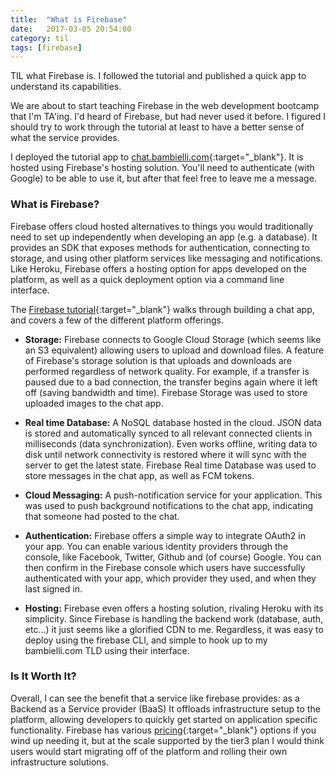```yaml
---
title:  "What is Firebase"
date:   2017-03-05 20:54:00
category: til
tags: [firebase]
---
```


TIL what Firebase is. I followed the tutorial and published a quick app to understand its capabilities.

We are about to start teaching Firebase in the web development bootcamp that I'm TA'ing. I'd heard of Firebase, but had never used it before. I figured I should try to work through the tutorial at least to have a better sense of what the service provides.

I deployed the tutorial app to [chat.bambielli.com][chat]{:target="_blank"}. It is hosted using Firebase's hosting solution. You'll need to authenticate (with Google) to be able to use it, but after that feel free to leave me a message.

### What is Firebase?

Firebase offers cloud hosted alternatives to things you would traditionally need to set up independently when developing an app (e.g. a database). It provides an SDK that exposes methods for authentication, connecting to storage, and using other platform services like messaging and notifications. Like Heroku, Firebase offers a hosting option for apps developed on the platform, as well as a quick deployment option via a command line interface.

The [Firebase tutorial][tutorial]{:target="_blank"} walks through building a chat app, and covers a few of the different platform offerings.

- **Storage:** Firebase connects to Google Cloud Storage (which seems like an S3 equivalent) allowing users to upload and download files. A feature of Firebase's storage solution is that uploads and downloads are performed regardless of network quality. For example, if a transfer is paused due to a bad connection, the transfer begins again where it left off (saving bandwidth and time). Firebase Storage was used to store uploaded images to the chat app.

- **Real time Database:** A NoSQL database hosted in the cloud. JSON data is stored and automatically synced to all relevant connected clients in milliseconds (data synchronization). Even works offline, writing data to disk until network connectivity is restored where it will sync with the server to get the latest state. Firebase Real time Database was used to store messages in the chat app, as well as FCM tokens.

- **Cloud Messaging:** A push-notification service for your application. This was used to push background notifications to the chat app, indicating that someone had posted to the chat.

- **Authentication:** Firebase offers a simple way to integrate OAuth2 in your app. You can enable various identity providers through the console, like Facebook, Twitter, Github and (of course) Google. You can then confirm in the Firebase console which users have successfully authenticated with your app, which provider they used, and when they last signed in.

- **Hosting:** Firebase even offers a hosting solution, rivaling Heroku with its simplicity. Since Firebase is handling the backend work (database, auth, etc...) it just seems like a glorified CDN to me. Regardless, it was easy to deploy using the firebase CLI, and simple to hook up to my bambielli.com TLD using their interface.

### Is It Worth It?

Overall, I can see the benefit that a service like firebase provides: as a Backend as a Service provider (BaaS) It offloads infrastructure setup to the platform, allowing developers to quickly get started on application specific functionality. Firebase has various [pricing][price]{:target="_blank"} options if you wind up needing it, but at the scale supported by the tier3 plan I would think users would start migrating off of the platform and rolling their own infrastructure solutions.

[chat]: https://chat.bambielli.com/
[price]: https://firebase.google.com/pricing/
[tutorial]: https://codelabs.developers.google.com/codelabs/firebase-web/#0
